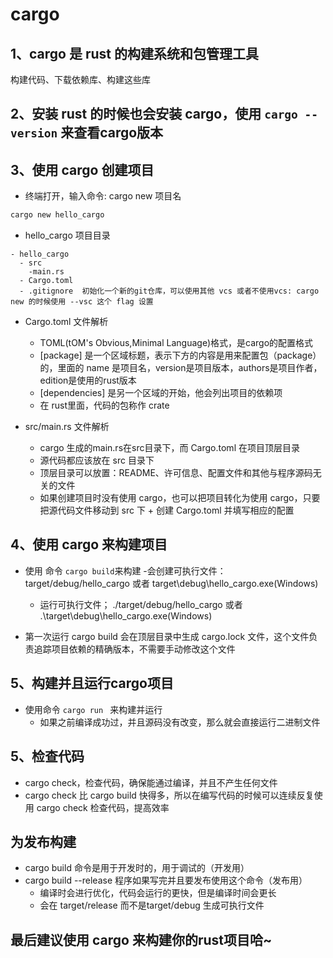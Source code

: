 # cargo

## 1、cargo 是 rust 的构建系统和包管理工具
构建代码、下载依赖库、构建这些库

## 2、安装 rust 的时候也会安装 cargo，使用 ```cargo --version``` 来查看cargo版本

## 3、使用 cargo 创建项目
- 终端打开，输入命令: cargo new 项目名
```bash
cargo new hello_cargo
```

- hello_cargo 项目目录
```text
- hello_cargo
  - src
    -main.rs
  - Cargo.toml
  - .gitignore  初始化一个新的git仓库，可以使用其他 vcs 或者不使用vcs: cargo new 的时候使用 --vsc 这个 flag 设置
```

- Cargo.toml 文件解析
  - TOML(tOM's Obvious,Minimal Language)格式，是cargo的配置格式
  - [package] 是一个区域标题，表示下方的内容是用来配置包（package）的，里面的 name 是项目名，version是项目版本，authors是项目作者，edition是使用的rust版本
  - [dependencies] 是另一个区域的开始，他会列出项目的依赖项
  - 在 rust里面，代码的包称作 crate

- src/main.rs 文件解析
  - cargo 生成的main.rs在src目录下，而 Cargo.toml 在项目顶层目录
  - 源代码都应该放在 src 目录下
  - 顶层目录可以放置：README、许可信息、配置文件和其他与程序源码无关的文件
  - 如果创建项目时没有使用 cargo，也可以把项目转化为使用 cargo，只要把源代码文件移动到 src 下 + 创建 Cargo.toml 并填写相应的配置

## 4、使用 cargo 来构建项目
- 使用 命令 ```cargo build```来构建
  -会创建可执行文件：target/debug/hello_cargo 或者 target\debug\hello_cargo.exe(Windows)
  - 运行可执行文件； ./target/debug/hello_cargo 或者 .\target\debug\hello_cargo.exe(Windows)

- 第一次运行 cargo build 会在顶层目录中生成 cargo.lock 文件，这个文件负责追踪项目依赖的精确版本，不需要手动修改这个文件

## 5、构建并且运行cargo项目
- 使用命令 ```cargo run ``` 来构建并运行
  - 如果之前编译成功过，并且源码没有改变，那么就会直接运行二进制文件

## 5、检查代码
- cargo check，检查代码，确保能通过编译，并且不产生任何文件
- cargo check 比 cargo build 快得多，所以在编写代码的时候可以连续反复使用 cargo check 检查代码，提高效率

## 为发布构建
- cargo build 命令是用于开发时的，用于调试的（开发用）
- cargo build --release  程序如果写完并且要发布使用这个命令（发布用）
  - 编译时会进行优化，代码会运行的更快，但是编译时间会更长
  - 会在 target/release 而不是target/debug 生成可执行文件

## 最后建议使用 cargo 来构建你的rust项目哈~